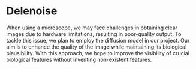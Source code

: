 # Delenoise
When using a microscope, we may face challenges in obtaining clear images due to hardware limitations, resulting in poor-quality output. To tackle this issue, we plan to employ the diffusion model in our project. Our aim is to enhance the quality of the image while maintaining its biological plausibility. With this approach, we hope to improve the visibility of crucial biological features without inventing non-existent features.
